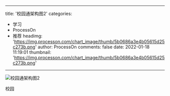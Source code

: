 
---
title: '校园通架构图2'
categories: 
 - 学习
 - ProcessOn
 - 推荐
headimg: 'https://img.processon.com/chart_image/thumb/5b0686a3e4b05615d25c273b.png'
author: ProcessOn
comments: false
date: 2022-01-18 11:19:01
thumbnail: 'https://img.processon.com/chart_image/thumb/5b0686a3e4b05615d25c273b.png'
---

<div>   
<img class="thumb" alt="校园通架构图2" src="https://img.processon.com/chart_image/thumb/5b0686a3e4b05615d25c273b.png" referrerpolicy="no-referrer">
<p>校园</p>  
</div>
            